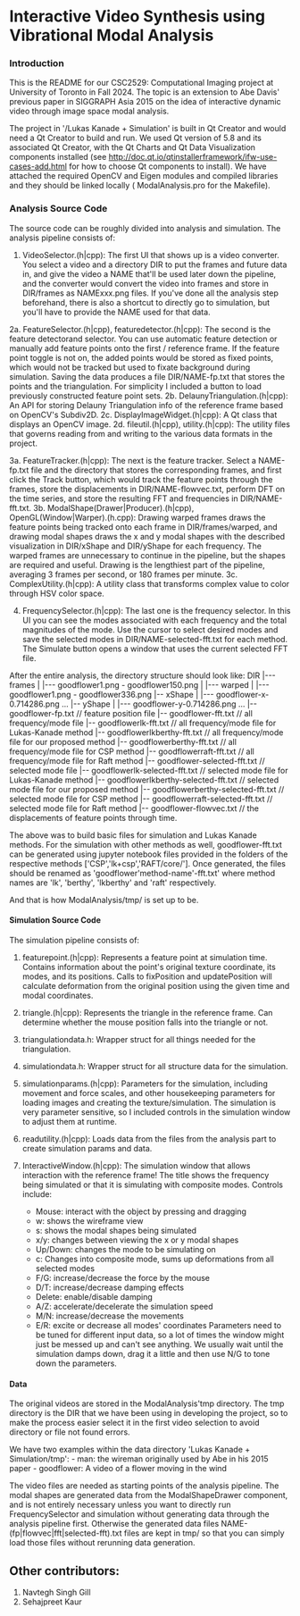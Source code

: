 # Interactive Video Synthesis using Vibrational Modal Analysis

### Introduction
This is the README for our CSC2529: Computational Imaging project at University 
of Toronto in Fall 2024. The topic is an extension to Abe Davis' previous paper 
in SIGGRAPH Asia 2015 on the idea of interactive dynamic video through image 
space modal analysis.

The project in '/Lukas Kanade + Simulation' is built in Qt Creator and would need a Qt
Creator to build and run.  We used Qt version of 5.8 and its associated Qt Creator,
with the Qt Charts and Qt Data Visualization components installed (see 
http://doc.qt.io/qtinstallerframework/ifw-use-cases-add.html for how to choose
Qt components to install). We have attached the required OpenCV and Eigen modules
and compiled libraries and they should be linked locally ( ModalAnalysis.pro
for the Makefile).


### Analysis Source Code
The source code can be roughly divided into analysis and simulation. The analysis
pipeline consists of:

1. VideoSelector.(h|cpp): The first UI that shows up is a video converter. You
select a video and a directory DIR to put the frames and future data in, and
give the video a NAME that'll be used later down the pipeline, and the converter
would convert the video into frames and store in DIR/frames as NAMExxx.png files.
If you've done all the analysis step beforehand, there is also a shortcut to
directly go to simulation, but you'll have to provide the NAME used for that data.

2a. FeatureSelector.(h|cpp), featuredetector.(h|cpp): The second is the feature
detectorand selector. You can use automatic feature detection or manually add
feature points onto the first / reference frame. If the feature point toggle is
not on, the added points would be stored as fixed points, which would not be
tracked but used to fixate background during simulation. Saving the data produces
a file DIR/NAME-fp.txt that stores the points and the triangulation. For simplicity
I included a button to load previously constructed feature point sets.
2b. DelaunyTriangulation.(h|cpp): An API for storing Delauny Triangulation info
of the reference frame based on OpenCV's Subdiv2D.
2c. DisplayImageWidget.(h|cpp): A Qt class that displays an OpenCV image.
2d. fileutil.(h|cpp), utility.(h|cpp): The utility files that governs reading
from and writing to the various data formats in the project.

3a. FeatureTracker.(h|cpp): The next is the feature tracker. Select a NAME-fp.txt
file and the directory that stores the corresponding frames, and first click
the Track button, which would track the feature points through the frames, store
the displacements in DIR/NAME-flowvec.txt, perform DFT on the time series, and
store the resulting FFT and frequencies in DIR/NAME-fft.txt. 
3b. ModalShape(Drawer|Producer).(h|cpp), OpenGL(Window|Warper).(h.cpp): Drawing
warped frames draws the feature points being tracked onto each frame in
DIR/frames/warped, and drawing modal shapes draws the x and y modal shapes with
the described visualization in DIR/xShape and DIR/yShape for each frequency.
The warped frames are unnecessary to continue in the pipeline, but the shapes
are required and useful. Drawing is the lengthiest part of the pipeline,
averaging 3 frames per second, or 180 frames per minute.
3c. ComplexUtility.(h|cpp): A utility class that transforms complex value to
color through HSV color space.

4. FrequencySelector.(h|cpp): The last one is the frequency selector. In this UI
you can see the modes associated with each frequency and the total magnitudes of
the mode. Use the cursor to select desired modes and save the selected modes in
DIR/NAME-selected-fft.txt for each method. The Simulate button opens a window 
that uses the current selected FFT file.

After the entire analysis, the directory structure should look like:
DIR 
|--- frames
|       |--- goodflower1.png - goodflower150.png
 |       |--- warped
 |                |--- goodflower1.png - goodflower336.png
 |-- xShape
 |       |--- goodflower-x-0.714286.png ...
 |-- yShape
 |       |--- goodflower-y-0.714286.png ...
 |-- goodflower-fp.txt // feature position file
 |-- goodflower-fft.txt // all frequency/mode file
 |-- goodflowerlk-fft.txt // all frequency/mode file for Lukas-Kanade method
 |-- goodflowerlkberthy-fft.txt // all frequency/mode file for our proposed method
 |-- goodflowerberthy-fft.txt // all frequency/mode file for CSP method
 |-- goodflowerraft-fft.txt // all frequency/mode file for Raft method
 |-- goodflower-selected-fft.txt // selected mode file
 |-- goodflowerlk-selected-fft.txt // selected mode file for Lukas-Kanade method
 |-- goodflowerlkberthy-selected-fft.txt // selected mode file for our proposed method
 |-- goodflowerberthy-selected-fft.txt // selected mode file for CSP method
 |-- goodflowerraft-selected-fft.txt // selected mode file for Raft method
 |-- goodflower-flowvec.txt // the displacements of feature points through time.
 
The above was to build basic files for simulation and Lukas Kanade methods. For the simulation 
with other methods as well, goodflower-fft.txt can be generated using jupyter notebook files 
provided in the folders of the respective methods ['CSP','lk+csp','RAFT/core/']. Once generated, the 
files should be renamed as 'goodflower'method-name'-fft.txt' where method names are 'lk', 'berthy', 
'lkberthy' and 'raft' respectively. 

And that is how ModalAnalysis/tmp/ is set up to be.


#### Simulation Source Code
The simulation pipeline consists of:

1. featurepoint.(h|cpp): Represents a feature point at simulation time. Contains
information about the point's original texture coordinate, its modes, and its
positions. Calls to fixPosition and updatePosition will calculate deformation
from the original position using the given time and modal coordinates.

2. triangle.(h|cpp): Represents the triangle in the reference frame. Can determine
whether the mouse position falls into the triangle or not.

3. triangulationdata.h: Wrapper struct for all things needed for the triangulation.

4. simulationdata.h: Wrapper struct for all structure data for the simulation.

5. simulationparams.(h|cpp): Parameters for the simulation, including movement and
force scales, and other housekeeping parameters for loading images and creating
the texture/simulation. The simulation is very parameter sensitive, so I included
controls in the simulation window to adjust them at runtime.

6. readutility.(h|cpp): Loads data from the files from the analysis part to create
simulation params and data.

7. InteractiveWindow.(h|cpp): The simulation window that allows interaction with
the reference frame! The title shows the frequency being simulated or that it is
simulating with composite modes. Controls include:
    - Mouse: interact with the object by pressing and dragging
    - w: shows the wireframe view
    - s: shows the modal shapes being simulated
    - x/y: changes between viewing the x or y modal shapes
    - Up/Down: changes the mode to be simulating on
    - c: Changes into composite mode, sums up deformations from all selected modes
    - F/G: increase/decrease the force by the mouse
    - D/T: increase/decrease damping effects
    - Delete: enable/disable damping
    - A/Z: accelerate/decelerate the simulation speed
    - M/N: increase/decrease the movements
    - E/R: excite or decrease all modes' coordinates
Parameters need to be tuned for different input data, so a lot of times the window
might just be messed up and can't see anything. We usually wait until the simulation
damps down, drag it a little and then use N/G to tone down the parameters.


#### Data
The original videos are stored in the ModalAnalysis'tmp directory. The tmp directory 
is the DIR that we have been using in developing the project, so to make the process 
easier select it in the first video selection to avoid directory or file not found errors.

We have two examples within the data directory 'Lukas Kanade + Simulation/tmp':
    - man: the wireman originally used by Abe in his 2015 paper
    - goodflower: A video of a flower moving in the wind


The video files are needed as starting points of the analysis pipeline. The modal shapes are
generated data from the ModalShapeDrawer component, and is not entirely necessary
unless you want to directly run FrequencySelector and simulation without generating
data through the analysis pipeline first. Otherwise the generated data files
NAME-(fp|flowvec|fft|selected-fft).txt files are kept in tmp/ so that you can
simply load those files without rerunning data generation.

## Other contributors:
1. Navtegh Singh Gill
2. Sehajpreet Kaur

